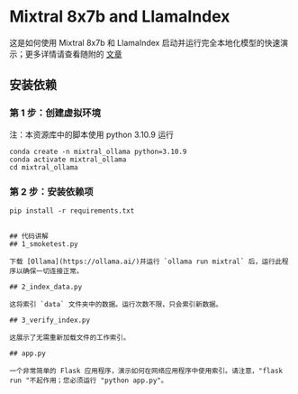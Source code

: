 # Mixtral 8x7b and LlamaIndex

这是如何使用 Mixtral 8x7b 和 LlamaIndex 启动并运行完全本地化模型的快速演示；更多详情请查看随附的 [文章]()

## 安装依赖

### 第 1 步：创建虚拟环境
注：本资源库中的脚本使用 python 3.10.9 运行
```
conda create -n mixtral_ollama python=3.10.9
conda activate mixtral_ollama
cd mixtral_ollama
```

### 第 2 步：安装依赖项

```
pip install -r requirements.txt


## 代码讲解
## 1_smoketest.py

下载 [Ollama](https://ollama.ai/)并运行 `ollama run mixtral` 后，运行此程序以确保一切连接正常。

## 2_index_data.py

这将索引 `data` 文件夹中的数据。运行次数不限，只会索引新数据。

## 3_verify_index.py

这展示了无需重新加载文件的工作索引。

## app.py

一个非常简单的 Flask 应用程序，演示如何在网络应用程序中使用索引。请注意，"flask run "不起作用；您必须运行 "python app.py"。
